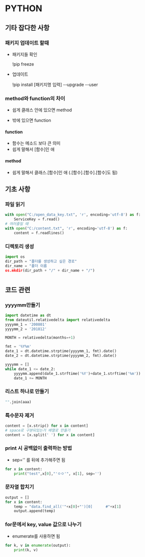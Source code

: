 # PYTHON

## 기타 잡다한 사항

### 패키지 업데이트 할때

- 패키지들 확인

  !pip freeze

- 업데이트

  !pip install [패키지명 입력] --upgrade --user

### method와 function의 차이

- 쉽게 클래스 안에 있으면 method

- 밖에 있으면 function


#### function

- 함수는 메소드 보다 큰 의미
- 쉽게 말해서 [함수]인 애

#### method

- 쉽게 말해서 클래스.[함수]인 애 (.[함수].[함수].[함수]도 됨)

## 기초 사항

### 파일 읽기

```python
with open("C:/open_data_key.txt", 'r', encoding='utf-8') as f:
    ServiceKey = f.read()
# 여러줄일 때
with open("C:/content.txt", 'r', encoding='utf-8') as f:
    content = f.readlines()
```

### 디렉토리 생성

```python
import os
dir_path = "폴더를 생성하고 싶은 경로"
dir_name = "폴더 이름
os.mkdir(dir_path + "/" + dir_name + "/")
```

# 



## 코드 관련

### yyyymm만들기

```python
import datetime as dt
from dateutil.relativedelta import relativedelta
yyyymm_1 = '200801'
yyyymm_2 = '201812'

MONTH = relativedelta(months=+1)

fmt = '%Y%m'
date_1 = dt.datetime.strptime(yyyymm_1, fmt).date()
date_2 = dt.datetime.strptime(yyyymm_2, fmt).date()

yyyymm = []
while date_1 <= date_2:
    yyyymm.append(date_1.strftime('%Y')+date_1.strftime('%m'))
    date_1 += MONTH
```

### 리스트 하나로 만들기

```python
"".join(aaa)
```

### 특수문자 제거

```python
content = [x.strip() for x in content]
# space로 구분되있는거 배열로 만들기
content = [x.split(' ') for x in content]
```

### print 시 공백없이 출력하는 방법

- sep='' 를 뒤에 추가해주면 됨

```python
for x in content:
    print("test",x[0],"'ㅇㅇ'", x[1], sep='')
```

### 문자열 합치기

```python
output = []
for x in content:
    temp = "data.find_all('"+x[0]+"')[0]      #"+x[1]
    output.append(temp)
```

### for문에서 key, value 값으로 나누기

- enumerate를 사용하면 됨

```python
for k, v in enumerate(output):
    print(k, v)
```

# 
